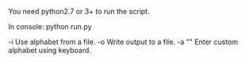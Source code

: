 You need python2.7 or 3+ to run the script.

In console:
python run.py <options>

-i <filename>      Use alphabet from a file.
-o <filename>      Write output to a file.
-a "<alphabet>"    Enter custom alphabet using keyboard.
